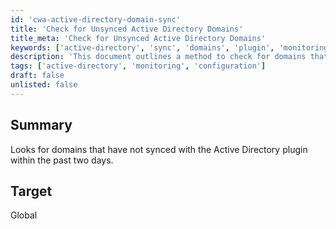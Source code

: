 ```yaml
---
id: 'cwa-active-directory-domain-sync'
title: 'Check for Unsynced Active Directory Domains'
title_meta: 'Check for Unsynced Active Directory Domains'
keywords: ['active-directory', 'sync', 'domains', 'plugin', 'monitoring']
description: 'This document outlines a method to check for domains that have not synced with the Active Directory plugin within the past two days, ensuring that all necessary domains are up-to-date and functioning correctly.'
tags: ['active-directory', 'monitoring', 'configuration']
draft: false
unlisted: false
---
```

## Summary

Looks for domains that have not synced with the Active Directory plugin within the past two days.

## Target

Global




